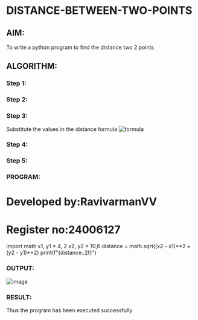 # DISTANCE-BETWEEN-TWO-POINTS

## AIM:
To write a python program to find the distance two 2 points
## ALGORITHM:
### Step 1: 
### Step 2: 
### Step 3: 
Substitute the values in the distance formula  ![formula](/formula.JPG)
### Step 4: 
### Step 5: 
### PROGRAM:
  
  # Developed by:RavivarmanVV
  # Register no:24006127
  import math
  x1, y1 = 4, 2
  x2, y2 = 10,6
  distance = math.sqrt((x2 - x1)**2 + (y2 - y1)**2)
  print(f"{distance:.2f}")


### OUTPUT:
![image](https://github.com/user-attachments/assets/34995f38-9910-4118-9021-d74fcf4a2162)

### RESULT:
Thus the program has been executed successfully
